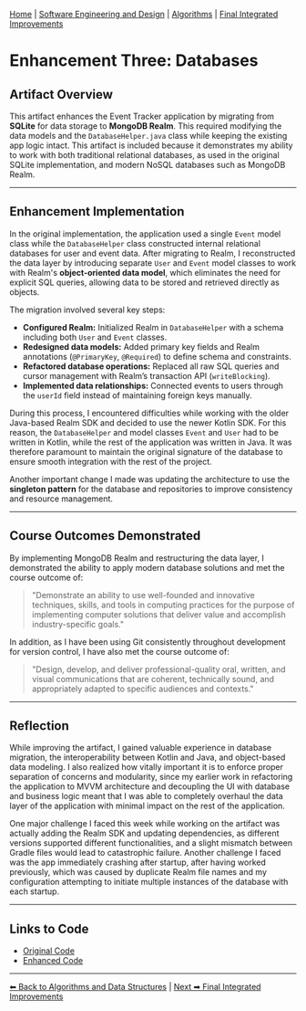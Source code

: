 [Home](../index.md) | [Software Engineering and Design](./software-engineering.md) | [Algorithms](./algorithms.md) | [Final Integrated Improvements](./final-enhancements.md)
# Enhancement Three: Databases

## Artifact Overview

This artifact enhances the Event Tracker application by migrating from **SQLite** for data storage to **MongoDB Realm**. This required modifying the data models and the `DatabaseHelper.java` class while keeping the existing app logic intact. This artifact is included because it demonstrates my ability to work with both traditional relational databases, as used in the original SQLite implementation, and modern NoSQL databases such as MongoDB Realm. 

---

## Enhancement Implementation

In the original implementation, the application used a single `Event` model class while the `DatabaseHelper` class constructed internal relational databases for user and event data. After migrating to Realm, I reconstructed the data layer by introducing separate `User` and `Event` model classes to work with Realm's **object-oriented data model**, which eliminates the need for explicit SQL queries, allowing data to be stored and retrieved directly as objects.

The migration involved several key steps:

- **Configured Realm:** Initialized Realm in `DatabaseHelper` with a schema including both `User` and `Event` classes.  
- **Redesigned data models:** Added primary key fields and Realm annotations (`@PrimaryKey`, `@Required`) to define schema and constraints.  
- **Refactored database operations:** Replaced all raw SQL queries and cursor management with Realm’s transaction API (`writeBlocking`).
- **Implemented data relationships:** Connected events to users through the `userId` field instead of maintaining foreign keys manually.

During this process, I encountered difficulties while working with the older Java-based Realm SDK and decided to use the newer Kotlin SDK. For this reason, the `DatabaseHelper` and model classes `Event` and `User` had to be written in Kotlin, while the rest of the application was written in Java. It was therefore paramount to maintain the original signature of the database to ensure smooth integration with the rest of the project.

Another important change I made was updating the architecture to use the **singleton pattern** for the database and repositories to improve consistency and resource management.

---

## Course Outcomes Demonstrated

By implementing MongoDB Realm and restructuring the data layer, I demonstrated the ability to apply modern database solutions and met the course outcome of:

> "Demonstrate an ability to use well-founded and innovative techniques, skills, and tools in computing practices for the purpose of implementing computer solutions that deliver value and accomplish industry-specific goals."

In addition, as I have been using Git consistently throughout development for version control, I have also met the course outcome of: 

> "Design, develop, and deliver professional-quality oral, written, and visual communications that are coherent, technically sound, and appropriately adapted to specific audiences and contexts."

---

## Reflection

While improving the artifact, I gained valuable experience in database migration, the interoperability between Kotlin and Java, and object-based data modeling. I also realized how vitally important it is to enforce proper separation of concerns and modularity, since my earlier work in refactoring the application to MVVM architecture and decoupling the UI with database and business logic meant that I was able to completely overhaul the data layer of the application with minimal impact on the rest of the application. 

One major challenge I faced this week while working on the artifact was actually adding the Realm SDK and updating dependencies, as different versions supported different functionalities, and a slight mismatch between Gradle files would lead to catastrophic failure. Another challenge I faced was the app immediately crashing after startup, after having worked previously, which was caused by duplicate Realm file names and my configuration attempting to initiate multiple instances of the database with each startup.

---

## Links to Code
- [Original Code](https://github.com/atsh-omlet/EventTracker/tree/archive/original-state/app/src/main/java/com/cs360/eventtrackeratsushi)
- [Enhanced Code](https://github.com/atsh-omlet/EventTracker/tree/artifact3/app/src/main/java/com/cs360/eventtrackeratsushi)

---

[⬅ Back to Algorithms and Data Structures](./algorithms.md) | [Next ➡ Final Integrated Improvements ](./final-enhancements.md)

